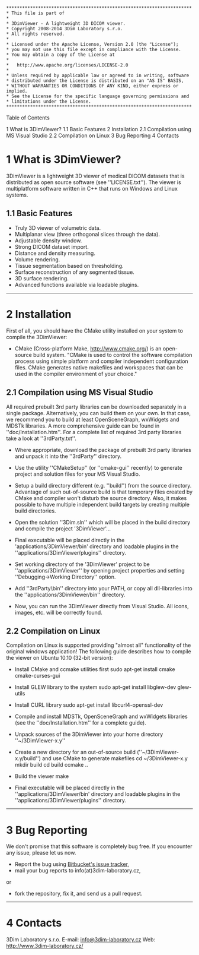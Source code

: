     **********************************************************************
    * This file is part of
    * 
    * 3DimViewer - A lightweight 3D DICOM viewer.
    * Copyright 2008-2014 3Dim Laboratory s.r.o.
    * All rights reserved.
    * 
    * Licensed under the Apache License, Version 2.0 (the "License");
    * you may not use this file except in compliance with the License.
    * You may obtain a copy of the License at
    * 
    *   http://www.apache.org/licenses/LICENSE-2.0
    * 
    * Unless required by applicable law or agreed to in writing, software
    * distributed under the License is distributed on an "AS IS" BASIS,
    * WITHOUT WARRANTIES OR CONDITIONS OF ANY KIND, either express or implied.
    * See the License for the specific language governing permissions and
    * limitations under the License.
    **********************************************************************

Table of Contents

1 What is 3DimViewer?
  1.1 Basic Features
2 Installation
  2.1 Compilation using MS Visual Studio
  2.2 Compilation on Linux
3 Bug Reporting
4 Contacts


1 What is 3DimViewer?
=====================

3DimViewer is a lightweight 3D viewer of medical DICOM datasets that is
distributed as open source software (see ''LICENSE.txt''). The viewer
is multiplatform software written in C++ that runs on Windows and Linux
systems.


1.1 Basic Features
------------------

* Truly 3D viewer of volumetric data. 
* Multiplanar view (three orthogonal slices through the data). 
* Adjustable density window. 
* Strong DICOM dataset import. 
* Distance and density measuring. 
* Volume rendering. 
* Tissue segmentation based on thresholding. 
* Surface reconstruction of any segmented tissue. 
* 3D surface rendering. 
* Advanced functions available via loadable plugins. 


---

2 Installation
==============

First of all, you should have the CMake utility installed on your system to 
compile the 3DimViewer:

  * CMake (Cross-platform Make, http://www.cmake.org/) is an open-source build 
  system. "CMake is used to control the software compilation process using 
  simple platform and compiler independent configuration files. CMake generates 
  native makefiles and workspaces that can be used in the compiler environment 
  of your choice."


2.1 Compilation using MS Visual Studio
--------------------------------------

All required prebuilt 3rd party libraries can be downloaded separately in a 
single package. Alternatively, you can build them on your own. In that case, 
we recommend you to build at least OpenSceneGraph, wxWidgets and MDSTk 
libraries. A more comprehensive guide can be found in 
''doc/Installation.htm''. For a complete list of required 3rd party libraries 
take a look at ''3rdParty.txt''.

* Where appropriate, download the package of prebuilt 3rd party libraries and 
unpack it into the ''3rdParty'' directory.

* Use the utility ''CMakeSetup'' (or ''cmake-gui'' recently) to generate 
project and solution files for your MS Visual Studio.

* Setup a build directory different (e.g. ''build'') from the source 
directory. Advantage of such out-of-source build is that temporary files 
created by CMake and compiler won't disturb the source directory. Also, it 
makes possible to have multiple independent build targets by creating 
multiple build 
directories.

* Open the solution ''3Dim.sln'' which will be placed in the build directory 
and compile the project '3DimViewer'...

* Final executable will be placed directly in the 
'applications/3DimViewer/bin' directory and loadable plugins in the 
''applications/3DimViewer/plugins'' directory.

* Set working directory of the '3DimViewer' project to be 
''applications/3DimViewer'' by opening project properties and setting 
''Debugging->Working Directory'' option.

* Add ''3rdParty\bin'' directory into your PATH, or copy all dll-libraries 
into the ''applications/3DimViewer/bin'' directory.

* Now, you can run the 3DimViewer directly from Visual Studio. All icons, 
images, etc. will be correctly found.


2.2 Compilation on Linux
------------------------

Compilation on Linux is supported providing "almost all" functionality of the 
original windows application! The following guide describes how to compile the 
viewer on Ubuntu 10.10 (32-bit version):

* Install CMake and ccmake utilities first
 sudo apt-get install cmake cmake-curses-gui

* Install GLEW library to the system
 sudo apt-get install libglew-dev glew-utils

* Install CURL library
 sudo apt-get install libcurl4-openssl-dev

* Compile and install MDSTk, OpenSceneGraph and wxWidgets libraries
  (see the ''doc/Installation.htm'' for a complete guide).

* Unpack sources of the 3DimViewer into your home directory ''~/3DimViewer-x.y''

* Create a new directory for an out-of-source build
  (''~/3DimViewer-x.y/build'') and use CMake to generate makefiles
 cd ~/3DimViewer-x.y
 mkdir build
 cd build
 ccmake ..

* Build the viewer
 make

* Final executable will be placed directly in the 
''applications/3DimViewer/bin' directory and loadable plugins in the 
''applications/3DimViewer/plugins'' directory.


---

3 Bug Reporting
===============

We don't promise that this software is completely bug free. If you encounter
any issue, please let us now.

- Report the bug using 
  [Bitbucket's issue tracker](https://bitbucket.org/3dimlab/3dimviewer/issues),
- mail your bug reports to info(at)3dim-laboratory.cz,

or

- fork the repository, fix it, and send us a pull request.


---

4 Contacts
==========

3Dim Laboratory s.r.o.
E-mail: info@3dim-laboratory.cz
Web: http://www.3dim-laboratory.cz/
